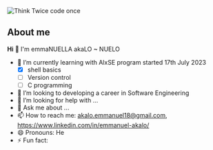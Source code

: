 <picture>
 <source media="https://c4.wallpaperflare.com/wallpaper/305/780/934/technology-programming-code-wallpaper-preview.jpg">
 <img alt="Think Twice code once" src="https://c4.wallpaperflare.com/wallpaper/305/780/934/technology-programming-code-wallpaper-preview.jpg">
</picture>

## About me

**Hi** 👋 I'm emmaNUELLA akaLO ~ NUELO

- 🌱 I’m currently learning with AlxSE program started 17th July 2023
  - [x] shell basics
  - [ ] Version control
  - [ ] C programming
- 👯 I’m looking to developing a career in Software Engineering
- 🤔 I’m looking for help with ...
- 💬 Ask me about ...
- 📫 How to reach me: akalo.emmanuel18@gmail.com, https://www.linkedin.com/in/emmanuel-akalo/
- 😄 Pronouns: He
- ⚡ Fun fact: 
